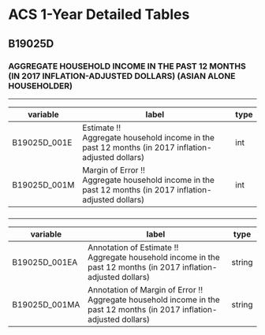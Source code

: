 # ACS 1-Year Detailed Tables

## B19025D

### AGGREGATE HOUSEHOLD INCOME IN THE PAST 12 MONTHS (IN 2017 INFLATION-ADJUSTED DOLLARS) (ASIAN ALONE HOUSEHOLDER)

___

| variable | label | type |
| ----- | ----- | ----- |
| B19025D_001E | Estimate !!<br>Aggregate household income in the past 12 months (in 2017 inflation-adjusted dollars) | int |
| B19025D_001M | Margin of Error !!<br>Aggregate household income in the past 12 months (in 2017 inflation-adjusted dollars) | int |
### 

___

| variable | label | type |
| ----- | ----- | ----- |
| B19025D_001EA | Annotation of Estimate !!<br>Aggregate household income in the past 12 months (in 2017 inflation-adjusted dollars) | string |
| B19025D_001MA | Annotation of Margin of Error !!<br>Aggregate household income in the past 12 months (in 2017 inflation-adjusted dollars) | string |

